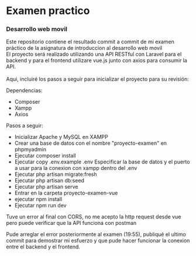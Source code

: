 # Examen practico
### Desarrollo web movil

Este repositorio contiene el resultado commit a commit de mi examen práctico de la asignatura de introduccion al desarrollo web movil<br>
El proyecto será realizado utilizando una API RESTful con Laravel para el backend y para el frontend utilizare vue.js junto con axios para consumir la API. <br>
<br>
Aqui, incluiré los pasos a seguir para inicializar el proyecto para su revisión: <br>

Dependencias:
- Composer
- Xampp
- Axios

Pasos a seguir:
- Inicializar Apache y MySQL en XAMPP
- Crear una base de datos con el nombre "proyecto-examen" en phpmyadmin
- Ejecutar composer install
- Ejecutar copy .env.example .env
    Especificar la base de datos y el puerto a usar para la conexion con xampp dentro del .env
- Ejecutar php artisan migrate:fresh
- Ejecutar php artisan db:seed
- Ejecutar php artisan serve
- Entrar en la carpeta proyecto-examen-vue
- ejecutar npm install
- Ejecutar npm run dev

Tuve un error al final con CORS, no me acepto la http request desde vue pero puede verificar que la API funciona con postman

Pude arreglar el error posteriormente al examen (19:55), publiqué el ultimo commit para demostrar mi esfuerzo y que pude hacer funcionar la conexion entre el backend y el frontend.


